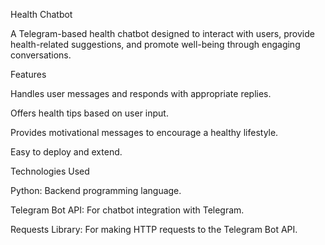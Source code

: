 Health Chatbot

A Telegram-based health chatbot designed to interact with users, provide health-related suggestions, and promote well-being through engaging conversations.

Features

Handles user messages and responds with appropriate replies.

Offers health tips based on user input.

Provides motivational messages to encourage a healthy lifestyle.

Easy to deploy and extend.

Technologies Used

Python: Backend programming language.

Telegram Bot API: For chatbot integration with Telegram.

Requests Library: For making HTTP requests to the Telegram Bot API.

